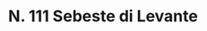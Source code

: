 ---
title: "N. 111 Sebeste di Levante"
permalink: "/edition/plant111/"
plant-name: "N. 111"
plant-number: "111"
plant-xml: "/assets/xml/plant111.xml"
plant-img1: "/assets/img/plant111_verso.jpg"
plant-img2: "/assets/img/plant111.jpg"
plant-title: "N. 111 Sebeste di Levante"
plant-wfo-link: "http://www.worldfloraonline.org/taxon/wfo-0000620765"
plant-kew-link: "https://powo.science.kew.org/taxon/urn:lsid:ipni.org:names:114380-1"
plant-taxon-content: "Cordia Myxa L."
layout: single-xml
---